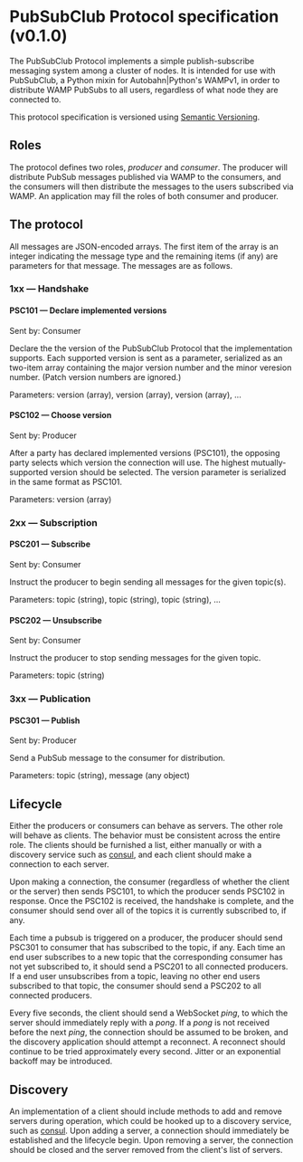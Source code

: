 # PubSubClub Protocol specification (v0.1.0)

The PubSubClub Protocol implements a simple publish-subscribe messaging system
among a cluster of nodes.  It is intended for use with PubSubClub, a Python
mixin for Autobahn|Python's WAMPv1, in order to distribute WAMP PubSubs to all
users, regardless of what node they are connected to.

This protocol specification is versioned using [Semantic
Versioning](http://semver.org/).

## Roles

The protocol defines two roles, *producer* and *consumer*.  The producer will
distribute PubSub messages published via WAMP to the consumers, and the
consumers will then distribute the messages to the users subscribed via WAMP.
An application may fill the roles of both consumer and producer.

## The protocol

All messages are JSON-encoded arrays.  The first item of the array is an
integer indicating the message type and the remaining items (if any) are
parameters for that message.  The messages are as follows.

### 1xx — Handshake

#### PSC101 — Declare implemented versions

Sent by:  Consumer

Declare the the version of the PubSubClub Protocol that the implementation
supports.  Each supported version is sent as a parameter, serialized as an
two-item array containing the major version number and the minor veresion
number.  (Patch version numbers are ignored.)

Parameters:  version (array), version (array), version (array), ...

#### PSC102 — Choose version

Sent by:  Producer

After a party has declared implemented versions (PSC101), the opposing party
selects which version the connection will use.  The highest mutually-supported
version should be selected.  The version parameter is serialized in the same
format as PSC101.

Parameters:  version (array)

### 2xx — Subscription

#### PSC201 — Subscribe

Sent by:  Consumer

Instruct the producer to begin sending all messages for the given topic(s).

Parameters:  topic (string), topic (string), topic (string), ...

#### PSC202 — Unsubscribe

Sent by:  Consumer

Instruct the producer to stop sending messages for the given topic.

Parameters:  topic (string)

### 3xx — Publication

#### PSC301 — Publish

Sent by:  Producer

Send a PubSub message to the consumer for distribution.

Parameters:  topic (string), message (any object)

## Lifecycle

Either the producers or consumers can behave as servers.  The other role will
behave as clients.  The behavior must be consistent across the entire role.
The clients should be furnished a list, either manually or with a discovery
service such as [consul](http://consul.io), and each client should make a
connection to each server.

Upon making a connection, the consumer (regardless of whether the client or the
server) then sends PSC101, to which the producer sends PSC102 in response.
Once the PSC102 is received, the handshake is complete, and the consumer should
send over all of the topics it is currently subscribed to, if any.

Each time a pubsub is triggered on a producer, the producer should send PSC301
to consumer that has subscribed to the topic, if any.  Each time
an end user subscribes to a new topic that the corresponding consumer has not
yet subscribed to, it should send a PSC201 to all connected producers.  If a
end user unsubscribes from a topic, leaving no other end users subscribed to
that topic, the consumer should send a PSC202 to all connected producers.

Every five seconds, the client should send a WebSocket *ping*, to which the
server should immediately reply with a *pong*.  If a *pong* is not received
before the next *ping*, the connection should be assumed to be broken, and the
discovery application should attempt a reconnect.  A reconnect should continue
to be tried approximately every second.  Jitter or an exponential backoff may
be introduced.

## Discovery

An implementation of a client should include methods to add and remove servers
during operation, which could be hooked up to a discovery service, such as
[consul](http://consul.io).  Upon adding a server, a connection should
immediately be established and the lifecycle begin.  Upon removing a server,
the connection should be closed and the server removed from the client's list
of servers.
